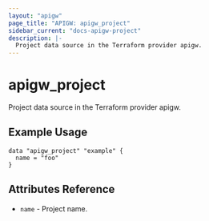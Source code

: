 ```yaml
---
layout: "apigw"
page_title: "APIGW: apigw_project"
sidebar_current: "docs-apigw-project"
description: |-
  Project data source in the Terraform provider apigw.
---
```


# apigw_project

Project data source in the Terraform provider apigw.

## Example Usage

```hcl
data "apigw_project" "example" {
  name = "foo"
}
```

## Attributes Reference

* `name` - Project name.
